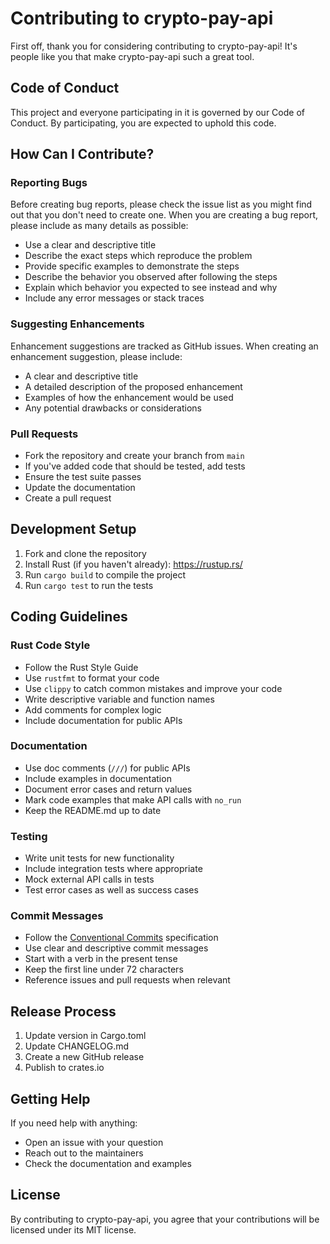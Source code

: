 # Contributing to crypto-pay-api

First off, thank you for considering contributing to crypto-pay-api! It's people like you that make crypto-pay-api such a great tool.

## Code of Conduct

This project and everyone participating in it is governed by our Code of Conduct. By participating, you are expected to uphold this code.

## How Can I Contribute?

### Reporting Bugs

Before creating bug reports, please check the issue list as you might find out that you don't need to create one. When you are creating a bug report, please include as many details as possible:

- Use a clear and descriptive title
- Describe the exact steps which reproduce the problem
- Provide specific examples to demonstrate the steps
- Describe the behavior you observed after following the steps
- Explain which behavior you expected to see instead and why
- Include any error messages or stack traces

### Suggesting Enhancements

Enhancement suggestions are tracked as GitHub issues. When creating an enhancement suggestion, please include:

- A clear and descriptive title
- A detailed description of the proposed enhancement
- Examples of how the enhancement would be used
- Any potential drawbacks or considerations

### Pull Requests

- Fork the repository and create your branch from `main`
- If you've added code that should be tested, add tests
- Ensure the test suite passes
- Update the documentation
- Create a pull request

## Development Setup

1. Fork and clone the repository
2. Install Rust (if you haven't already): https://rustup.rs/
3. Run `cargo build` to compile the project
4. Run `cargo test` to run the tests

## Coding Guidelines

### Rust Code Style

- Follow the Rust Style Guide
- Use `rustfmt` to format your code
- Use `clippy` to catch common mistakes and improve your code
- Write descriptive variable and function names
- Add comments for complex logic
- Include documentation for public APIs

### Documentation

- Use doc comments (`///`) for public APIs
- Include examples in documentation
- Document error cases and return values
- Mark code examples that make API calls with `no_run`
- Keep the README.md up to date

### Testing

- Write unit tests for new functionality
- Include integration tests where appropriate
- Mock external API calls in tests
- Test error cases as well as success cases

### Commit Messages

- Follow the [Conventional Commits](https://www.conventionalcommits.org/) specification
- Use clear and descriptive commit messages
- Start with a verb in the present tense
- Keep the first line under 72 characters
- Reference issues and pull requests when relevant

## Release Process

1. Update version in Cargo.toml
2. Update CHANGELOG.md
3. Create a new GitHub release
4. Publish to crates.io

## Getting Help

If you need help with anything:

- Open an issue with your question
- Reach out to the maintainers
- Check the documentation and examples

## License

By contributing to crypto-pay-api, you agree that your contributions will be licensed under its MIT license.
